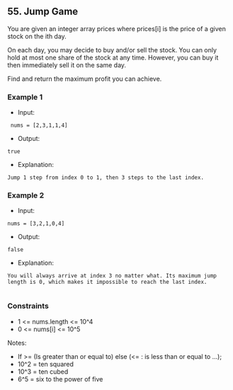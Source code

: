 ## 55. Jump Game

You are given an integer array prices where prices[i] is the price of a given stock on the ith day.

On each day, you may decide to buy and/or sell the stock. You can only hold at most one share of the stock at any time. However, you can buy it then immediately sell it on the same day.

Find and return the maximum profit you can achieve.



### Example 1

- Input:

```
 nums = [2,3,1,1,4]
```

- Output:

```shell
true
```

- Explanation: 
```shell
Jump 1 step from index 0 to 1, then 3 steps to the last index.
```
### Example 2

- Input:

```
nums = [3,2,1,0,4]

```

- Output:

```shell
false

```
- Explanation: 
```shell
You will always arrive at index 3 no matter what. Its maximum jump length is 0, which makes it impossible to reach the last index.
 
```


### Constraints
- 1 <= nums.length <= 10^4
- 0 <= nums[i] <= 10^5

  
Notes:

- If >= (Is greater than or equal to) else (<= : is less than or equal to ...);
- 10^2 = ten squared
- 10^3 = ten cubed
- 6^5 = six to the power of five
